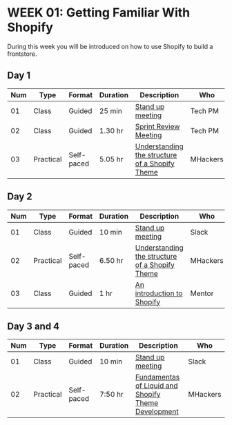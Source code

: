 # WEEK 01: Getting Familiar With Shopify
 
 During this week you will be introduced on how to use Shopify to build a frontstore.

## Day 1

Num | Type | Format | Duration | Description | Who
-- | -- | -- | -- | -- | --
01 | Class |Guided | 25 min | [Stand up meeting](https://github.com/magma-labs/MagmaHackers/blob/master/module-01/week-02/day-02/01-Stand%20up%20meeting.md) | Tech PM
02 | Class |Guided | 1.30 hr | [Sprint Review Meeting](https://github.com/magma-labs/MagmaHackers/blob/master/module-02/week-01/topics/sprint-review-meeting.md) | Tech PM
03 | Practical | Self-paced | 5.05 hr | [Understanding the structure of a Shopify Theme](https://github.com/magma-labs/MagmaHackers/blob/master/module-02/week-01/topics/slate.md) | MHackers

## Day 2

Num | Type | Format | Duration | Description | Who
-- | -- | -- | -- | -- | --
01 | Class |Guided | 10 min| [Stand up meeting](https://github.com/magma-labs/MagmaHackers/blob/master/module-01/week-02/day-02/01-Stand%20up%20meeting.md) | Slack
02 | Practical | Self-paced | 6.50 hr | [Understanding the structure of a Shopify Theme](https://github.com/magma-labs/MagmaHackers/blob/master/module-02/week-01/topics/slate.md) | MHackers
03 | Class | Guided | 1 hr | [An introduction to Shopify](https://github.com/magma-labs/MagmaHackers/blob/master/module-02/week-01/topics/introduction-to-shopify.md) | Mentor

## Day 3 and 4

Num | Type | Format | Duration | Description | Who
-- | -- | -- | -- | -- | --
01 | Class |Guided | 10 min | [Stand up meeting](https://github.com/magma-labs/MagmaHackers/blob/master/module-01/week-02/day-02/01-Stand%20up%20meeting.md) | Slack
02 | Practical | Self-paced | 7:50 hr | [Fundamentas of Liquid and Shopify Theme Development](https://github.com/magma-labs/MagmaHackers/blob/master/module-02/week-01/topics/liquid-shopify-dev.md) | MHackers

